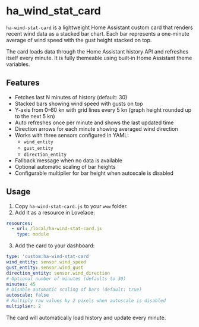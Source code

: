 # ha_wind_stat_card

`ha-wind-stat-card` is a lightweight Home Assistant custom card that renders recent wind data as a stacked bar chart. Each bar represents a one‑minute average of wind speed with the gust height stacked on top.

The card loads data through the Home Assistant history API and refreshes itself every minute. It is fully themeable using built‑in Home Assistant theme variables.

## Features

- Fetches last N minutes of history (default: 30)
- Stacked bars showing wind speed with gusts on top
- Y‑axis from 0–60 kn with grid lines every 5 kn (graph height rounded up to the next 5 kn)
- Auto refreshes once per minute and shows the last updated time
- Direction arrows for each minute showing averaged wind direction
- Works with three sensors configured in YAML:
  - `wind_entity`
  - `gust_entity`
  - `direction_entity`
- Fallback message when no data is available
- Optional automatic scaling of bar heights
- Configurable multiplier for bar height when autoscale is disabled

## Usage

1. Copy `ha-wind-stat-card.js` to your `www` folder.
2. Add it as a resource in Lovelace:

```yaml
resources:
  - url: /local/ha-wind-stat-card.js
    type: module
```

3. Add the card to your dashboard:

```yaml
type: 'custom:ha-wind-stat-card'
wind_entity: sensor.wind_speed
gust_entity: sensor.wind_gust
direction_entity: sensor.wind_direction
# Optional number of minutes (defaults to 30)
minutes: 45
# Disable automatic scaling of bars (default: true)
autoscale: false
# Multiply raw values by 2 pixels when autoscale is disabled
multiplier: 2
```

The card will automatically load history and update every minute.
